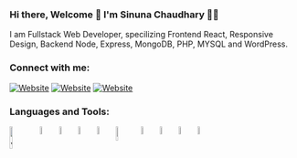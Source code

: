 ### Hi there, Welcome 👋 I'm Sinuna Chaudhary 👩‍💻
I am Fullstack Web Developer, specilizing Frontend React, Responsive Design, Backend Node, Express, MongoDB, PHP, MYSQL and WordPress.

### Connect with me: <br/>
[![Website](https://img.shields.io/badge/LinkedIn-0077B5?style=for-the-badge&logo=linkedin&logoColor=white)](https://www.linkedin.com/in/sinunachaudhary/)
[![Website](https://img.shields.io/badge/GitHub-100000?style=for-the-badge&logo=github&logoColor=white)](https://github.com/sinuna)
[![Website](https://img.shields.io/badge/YouTube-FF0000?style=for-the-badge&logo=youtube&logoColor=white)](https://www.youtube.com/channel/UCcbiyKw8IH3WFqVNYHu9hhw/videos)



### Languages and Tools:

<img align="left" alt="JavaScript" width="10%" src="https://img.shields.io/badge/JavaScript-F7DF1E?style=for-the-badge&logo=javascript&logoColor=black" />
<img align="left" alt="React" width="6%" src="https://img.shields.io/badge/React-20232A?style=for-the-badge&logo=react&logoColor=61DAFB" />
<img align="left" alt="NodeJS" width="6%" src="https://img.shields.io/badge/Node.js-43853D?style=for-the-badge&logo=node.js&logoColor=white" />
<img align="left" alt="ExpressJS" width="6%" src="https://img.shields.io/badge/Express.js-404D59?style=for-the-badge" />
<img align="left" alt="MongoDB" width="6%" src="https://img.shields.io/badge/MongoDB-4EA94B?style=for-the-badge&logo=mongodb&logoColor=white" />
<img align="left" alt="WordPress" width="8%" src="https://upload.wikimedia.org/wikipedia/commons/2/20/WordPress_logo.svg" />
<img align="left" alt="MySQL" width="6%" src="https://img.shields.io/badge/MySQL-00000F?style=for-the-badge&logo=mysql&logoColor=white" />
<img align="left" alt="PHP" width="6%" src="https://img.shields.io/badge/PHP-777BB4?style=for-the-badge&logo=php&logoColor=white" />
<img align="left" alt="HTML5" width="6%" src="https://img.shields.io/badge/HTML-239120?style=for-the-badge&logo=html5&logoColor=white" />
<img align="left" alt="CSS3" width="6%" src="https://img.shields.io/badge/CSS-239120?&style=for-the-badge&logo=css3&logoColor=white" />

<!--
**sinuna/sinuna** is a ✨ _special_ ✨ repository because its `README.md` (this file) appears on your GitHub profile.

Here are some ideas to get you started:

- 🔭 I’m currently working on ...
- 🌱 I’m currently learning ...
- 👯 I’m looking to collaborate on ...
- 🤔 I’m looking for help with ...
- 💬 Ask me about ...
- 📫 How to reach me: ...
- 😄 Pronouns: ...
- ⚡ Fun fact: ...
-->
